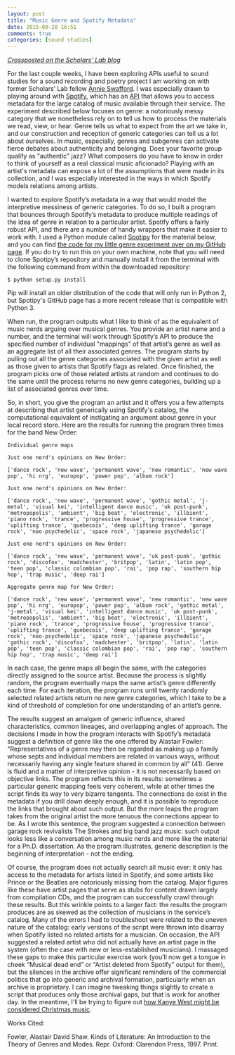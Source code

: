```yaml
---
layout: post
title: "Music Genre and Spotify Metadata"
date: 2015-09-20 16:51
comments: true
categories: [sound studies]
---
```


*[Crossposted on the Scholars' Lab blog](http://scholarslab.org/?p=12173)*

For the last couple weeks, I have been exploring APIs useful to sound studies for a sound recording and poetry project I am working on with former Scholars’ Lab fellow [Annie Swafford](https://annieswafford.wordpress.com/). I was especially drawn to playing around with [Spotify](https://www.spotify.com/us/), which has an [API](https://developer.spotify.com/web-api/) that allows you to access metadata for the large catalog of music available through their service. The experiment described below focuses on genre: a notoriously messy category that we nonetheless rely on to tell us how to process the materials we read, view, or hear. Genre tells us what to expect from the art we take in, and our construction and reception of generic categories can tell us a lot about ourselves. In music, especially, genres and subgenres can activate fierce debates about authenticity and belonging. Does your favorite group qualify as "authentic" jazz? What composers do you have to know in order to think of yourself as a real classical music aficionado? Playing with an artist's metadata can expose a lot of the assumptions that were made in its collection, and I was especially interested in the ways in which Spotify models relations among artists.

I wanted to explore Spotify’s metadata in a way that would model the interpretive messiness of generic categories. To do so, I built a program that bounces through Spotify’s metadata to produce multiple readings of the idea of genre in relation to a particular artist. Spotify offers a fairly robust API, and there are a number of handy wrappers that make it easier to work with. I used a Python module called [Spotipy](http://spotipy.readthedocs.org/en/latest/) for the material below, and you can find [the code for my little genre experiment over on my GitHub page](https://github.com/bmw9t/spotify/blob/master/genre_machine.py). If you do try to run this on your own machine, note that you will need to clone Spotipy’s repository and manually install it from the terminal with the following command from within the downloaded repository:

    $ python setup.py install

Pip will install an older distribution of the code that will only run in Python 2, but Spotipy's GitHub page has a more recent release that is compatible with Python 3.

When run, the program outputs what I like to think of as the equivalent of music nerds arguing over musical genres. You provide an artist name and a number, and the terminal will work through Spotify’s API to produce the specified number of individual "mappings" of that artist’s genre as well as an aggregate list of all their associated genres. The program starts by pulling out all the genre categories associated with the given artist as well as those given to artists that Spotify flags as related. Once finished, the program picks one of those related artists at random and continues to do the same until the process returns no new genre categories, building up a list of associated genres over time.

So, in short, you give the program an artist and it offers you a few attempts at describing that artist generically using Spotify's catalog, the computational equivalent of instigating an argument about genre in your local record store. Here are the results for running the program three times for the band New Order:

    Individual genre maps

    Just one nerd's opinions on New Order:

    ['dance rock', 'new wave', 'permanent wave', 'new romantic', 'new wave pop', 'hi nrg', 'europop', 'power pop', 'album rock']

    Just one nerd's opinions on New Order:

    ['dance rock', 'new wave', 'permanent wave', 'gothic metal', 'j-metal', 'visual kei', 'intelligent dance music', 'uk post-punk', 'metropopolis', 'ambient', 'big beat', 'electronic', 'illbient', 'piano rock', 'trance', 'progressive house', 'progressive trance', 'uplifting trance', 'quebecois', 'deep uplifting trance', 'garage rock', 'neo-psychedelic', 'space rock', 'japanese psychedelic']

    Just one nerd's opinions on New Order:

    ['dance rock', 'new wave', 'permanent wave', 'uk post-punk', 'gothic rock', 'discofox', 'madchester', 'britpop', 'latin', 'latin pop', 'teen pop', 'classic colombian pop', 'rai', 'pop rap', 'southern hip hop', 'trap music', 'deep rai']

    Aggregate genre map for New Order:

    ['dance rock', 'new wave', 'permanent wave', 'new romantic', 'new wave pop', 'hi nrg', 'europop', 'power pop', 'album rock', 'gothic metal', 'j-metal', 'visual kei', 'intelligent dance music', 'uk post-punk', 'metropopolis', 'ambient', 'big beat', 'electronic', 'illbient', 'piano rock', 'trance', 'progressive house', 'progressive trance', 'uplifting trance', 'quebecois', 'deep uplifting trance', 'garage rock', 'neo-psychedelic', 'space rock', 'japanese psychedelic', 'gothic rock', 'discofox', 'madchester', 'britpop', 'latin', 'latin pop', 'teen pop', 'classic colombian pop', 'rai', 'pop rap', 'southern hip hop', 'trap music', 'deep rai']

In each case, the genre maps all begin the same, with the categories directly assigned to the source artist. Because the process is slightly random, the program eventually maps the same artist’s genre differently each time. For each iteration, the program runs until twenty randomly selected related artists return no new genre categories, which I take to be a kind of threshold of completion for one understanding of an artist’s genre.

The results suggest an amalgam of generic influence, shared characteristics, common lineages, and overlapping angles of approach. The decisions I made in how the program interacts with Spotify’s metadata suggest a definition of genre like the one offered by Alastair Fowler: “Representatives of a genre may then be regarded as making up a family whose septs and individual members are related in various ways, without necessarily having any single feature shared in common by all” (41). Genre is fluid and a matter of interpretive opinion - it is not necessarily based on objective links. The program reflects this in its results: sometimes a particular generic mapping feels very coherent, while at other times the script finds its way to very bizarre tangents. The connections do exist in the metadata if you drill down deeply enough, and it is possible to reproduce the links that brought about such output. But the more leaps the program takes from the original artist the more tenuous the connections appear to be. As I wrote this sentence, the program suggested a connection between garage rock revivalists The Strokes and big band jazz music: such output looks less like a conversation among music nerds and more like the material for a Ph.D. dissertation. As the program illustrates, generic description is the beginning of interpretation - not the ending.

Of course, the program does not actually search all music ever: it only has access to the metadata for artists listed in Spotify, and some artists like Prince or the Beatles are notoriously missing from the catalog. Major figures like these have artist pages that serve as stubs for content drawn largely from compilation CDs, and the program can successfully crawl through these results. But this wrinkle points to a larger fact: the results the program produces are as skewed as the collection of musicians in the service’s catalog. Many of the errors I had to troubleshoot were related to the uneven nature of the catalog: early versions of the script were thrown into disarray when Spotify listed no related artists for a musician. On occasion, the API suggested a related artist who did not actually have an artist page in the system (often the case with new or less-established musicians). I massaged these gaps to make this particular exercise work (you’ll now get a tongue in cheek “Musical dead end” or “Artist deleted from Spotify” output for them), but the silences in the archive offer significant reminders of the commercial politics that go into generic and archival formation, particularly when an archive is proprietary. I can imagine tweaking things slightly to create a script that produces only those archival gaps, but that is work for another day. In the meantime, I'll be trying to figure out [how Kanye West might be considered Christmas music](https://en.wikipedia.org/wiki/Yeezus).

Works Cited:

Fowler, Alastair David Shaw. Kinds of Literature: An Introduction to the Theory of Genres and Modes. Repr. Oxford: Clarendon Press, 1997. Print.